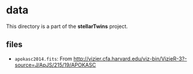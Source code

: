 # data
This directory is a part of the **stellarTwins** project.

## files
- `apokasc2014.fits`: From <http://vizier.cfa.harvard.edu/viz-bin/VizieR-3?-source=J/ApJS/215/19/APOKASC>
